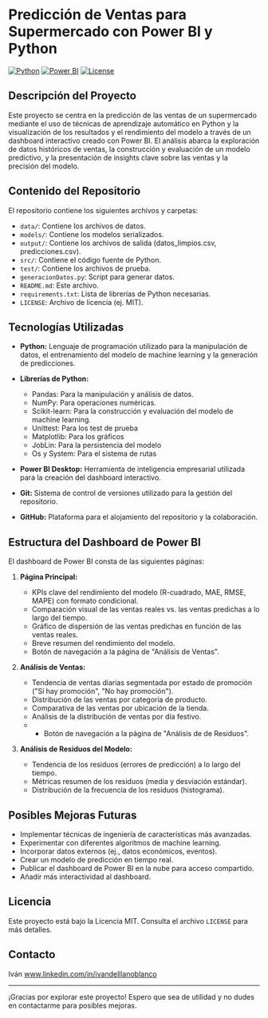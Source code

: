 # Predicción de Ventas para Supermercado con Power BI y Python

[![Python](https://img.shields.io/badge/Python-3.x-blue.svg)](https://www.python.org/)
[![Power BI](https://img.shields.io/badge/Power%20BI-Desktop-orange.svg)](https://powerbi.microsoft.com/desktop/)
[![License](https://img.shields.io/badge/License-MIT-yellow.svg)](https://opensource.org/licenses/MIT)


## Descripción del Proyecto

Este proyecto se centra en la predicción de las ventas de un supermercado mediante el uso de técnicas de aprendizaje automático en Python y la visualización de los resultados y el rendimiento del modelo a través de un dashboard interactivo creado con Power BI. El análisis abarca la exploración de datos históricos de ventas, la construcción y evaluación de un modelo predictivo, y la presentación de insights clave sobre las ventas y la precisión del modelo.

## Contenido del Repositorio

El repositorio contiene los siguientes archivos y carpetas:

* `data/`: Contiene los archivos de datos.
* `models/`: Contiene los modelos serializados.
* `output/`: Contiene los archivos de salida (datos_limpios.csv, predicciones.csv).
* `src/`: Contiene el código fuente de Python.
* `test/`: Contiene los archivos de prueba.
* `generacionDatos.py`: Script para generar datos.
* `README.md`: Este archivo.
* `requirements.txt`: Lista de librerías de Python necesarias.
* `LICENSE`: Archivo de licencia (ej. MIT).

## Tecnologías Utilizadas

* **Python:** Lenguaje de programación utilizado para la manipulación de datos, el entrenamiento del modelo de machine learning y la generación de predicciones.
* **Librerías de Python:**
    * Pandas: Para la manipulación y análisis de datos.
    * NumPy: Para operaciones numéricas.
    * Scikit-learn: Para la construcción y evaluación del modelo de machine learning.
    * Unittest: Para los test de prueba
    * Matplotlib: Para los gráficos
    * JobLin: Para la persistencia del modelo
    * Os y System: Para el sistema de rutas
      
* **Power BI Desktop:** Herramienta de inteligencia empresarial utilizada para la creación del dashboard interactivo.
* **Git:** Sistema de control de versiones utilizado para la gestión del repositorio.
* **GitHub:** Plataforma para el alojamiento del repositorio y la colaboración.

## Estructura del Dashboard de Power BI

El dashboard de Power BI consta de las siguientes páginas:

1.  **Página Principal:**
    * KPIs clave del rendimiento del modelo (R-cuadrado, MAE, RMSE, MAPE) con formato condicional.
    * Comparación visual de las ventas reales vs. las ventas predichas a lo largo del tiempo.
    * Gráfico de dispersión de las ventas predichas en función de las ventas reales.
    * Breve resumen del rendimiento del modelo.
    * Botón de navegación a la página de "Análisis de Ventas".

2.  **Análisis de Ventas:**
    * Tendencia de ventas diarias segmentada por estado de promoción ("Sí hay promoción", "No hay promoción").
    * Distribución de las ventas por categoría de producto.
    * Comparativa de las ventas por ubicación de la tienda.
    * Análisis de la distribución de ventas por día festivo.
    *  * Botón de navegación a la página de "Análisis de de Residuos".
3.  **Análisis de Residuos del Modelo:**
    * Tendencia de los residuos (errores de predicción) a lo largo del tiempo.
    * Métricas resumen de los residuos (media y desviación estándar).
    * Distribución de la frecuencia de los residuos (histograma).

## Posibles Mejoras Futuras

* Implementar técnicas de ingeniería de características más avanzadas.
* Experimentar con diferentes algoritmos de machine learning.
* Incorporar datos externos (ej., datos económicos, eventos).
* Crear un modelo de predicción en tiempo real.
* Publicar el dashboard de Power BI en la nube para acceso compartido.
* Añadir más interactividad al dashboard.

## Licencia

Este proyecto está bajo la Licencia MIT. Consulta el archivo `LICENSE` para más detalles.

## Contacto

Iván
www.linkedin.com/in/ivandelllanoblanco


---

¡Gracias por explorar este proyecto! Espero que sea de utilidad y no dudes en contactarme para posibles mejoras.
